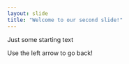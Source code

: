 ```yaml
---
layout: slide
title: "Welcome to our second slide!"
---
```



Just some starting text

Use the left arrow to go back!
